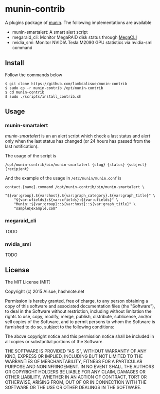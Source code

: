 # munin-contrib

A plugins package of [munin](http://munin-monitoring.org/).
The following implementations are available

- munin-smartalert: A smart alert script
- megaraid_cli: Monitor MegaRAID disk status through [MegaCLI](http://www.avagotech.com/cs/Satellite?pagename=AVG2/searchLayout&SearchKeyWord=megacli&searchType=DocumentFileExtension-zip&locale=avg_en&srchradio=null)
- nvidia_smi: Monitor NVIDIA Tesla M2090 GPU statistics via nvidia-smi command

## Install
Follow the commands below

```
$ git clone https://github.com/lambdalisue/munin-contrib
$ sudo cp -r munin-contrib /opt/munin-contrib
$ cd munin-contrib
$ sudo ./scripts/install_contrib.sh
```

## Usage

### munin-smartalert

*munin-smartalert* is an an alert script which check a last status and alert only when the last status has changed (or 24 hours has passed from the last notification).

The usage of the script is

```
/opt/munin-contrib/bin/munin-smartalert {slug} {status} {subject} {recipient}
```

And the example of the usage in `/etc/munin/munin.conf` is

```
contact.{name}.command /opt/munin-contrib/bin/munin-smartalert \
    "${var:group}.${var:host}.${var:graph_category}.${var:graph_title}" \
    "${var:wfields}:${var:cfields}:${var:ufields}" \
    "Munin::${var:group}::${var:host}::${var:graph_title}" \
    "sample@example.com"
```

### megaraid_cli

TODO

### nvidia_smi

TODO


## License
The MIT License (MIT)

Copyright (c) 2015 Alisue, hashnote.net

Permission is hereby granted, free of charge, to any person obtaining a copy
of this software and associated documentation files (the "Software"), to deal
in the Software without restriction, including without limitation the rights
to use, copy, modify, merge, publish, distribute, sublicense, and/or sell
copies of the Software, and to permit persons to whom the Software is
furnished to do so, subject to the following conditions:

The above copyright notice and this permission notice shall be included in
all copies or substantial portions of the Software.

THE SOFTWARE IS PROVIDED "AS IS", WITHOUT WARRANTY OF ANY KIND, EXPRESS OR
IMPLIED, INCLUDING BUT NOT LIMITED TO THE WARRANTIES OF MERCHANTABILITY,
FITNESS FOR A PARTICULAR PURPOSE AND NONINFRINGEMENT. IN NO EVENT SHALL THE
AUTHORS OR COPYRIGHT HOLDERS BE LIABLE FOR ANY CLAIM, DAMAGES OR OTHER
LIABILITY, WHETHER IN AN ACTION OF CONTRACT, TORT OR OTHERWISE, ARISING FROM,
OUT OF OR IN CONNECTION WITH THE SOFTWARE OR THE USE OR OTHER DEALINGS IN
THE SOFTWARE.
